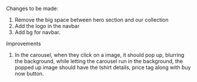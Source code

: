 Changes to be made:
1. Remove the big space between hero section and our collection
2. Add the logo in the navbar
3. Add bg for navbar.

Improvements
1. In the carousel, when they click on a image, it should pop up, blurring the background, while letting the carousel run in the background, the popped up image should have the tshirt details, price tag along with buy now button.
